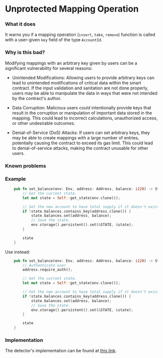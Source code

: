 # Unprotected Mapping Operation

### What it does

It warns you if a mapping operation (`insert`, `take`, `remove`) function is called with a user-given `key` field of the type `AccountId`.

### Why is this bad?

Modifying mappings with an arbitrary key given by users can be a significant vulnerability for several reasons:

- Unintended Modifications: Allowing users to provide arbitrary keys can lead to unintended modifications of critical data within the smart contract. If the input validation and sanitation are not done properly, users may be able to manipulate the data in ways that were not intended by the contract's author.

- Data Corruption: Malicious users could intentionally provide keys that result in the corruption or manipulation of important data stored in the mapping. This could lead to incorrect calculations, unauthorized access, or other undesirable outcomes.

- Denial-of-Service (DoS) Attacks: If users can set arbitrary keys, they may be able to create mappings with a large number of entries, potentially causing the contract to exceed its gas limit. This could lead to denial-of-service attacks, making the contract unusable for other users.

### Known problems

### Example

```rust
    pub fn set_balance(env: Env, address: Address, balance: i128) -> State {
        // Get the current state.
        let mut state = Self::get_state(env.clone());

        // Set the new account to have total supply if it doesn't exist.
        if !state.balances.contains_key(address.clone()) {
            state.balances.set(address, balance);
            // Save the state.
            env.storage().persistent().set(&STATE, &state);
        }

        state
    }
```

Use instead:

```rust
    pub fn set_balance(env: Env, address: Address, balance: i128) -> State {
        // Authenticate user
        address.require_auth();

        // Get the current state.
        let mut state = Self::get_state(env.clone());

        // Set the new account to have total supply if it doesn't exist.
        if !state.balances.contains_key(address.clone()) {
            state.balances.set(address, balance);
            // Save the state.
            env.storage().persistent().set(&STATE, &state);
        }

        state
    }
```

### Implementation

The detector's implementation can be found at [this link](https://github.com/CoinFabrik/scout-soroban/tree/main/detectors/unprotected-mapping-operation).
